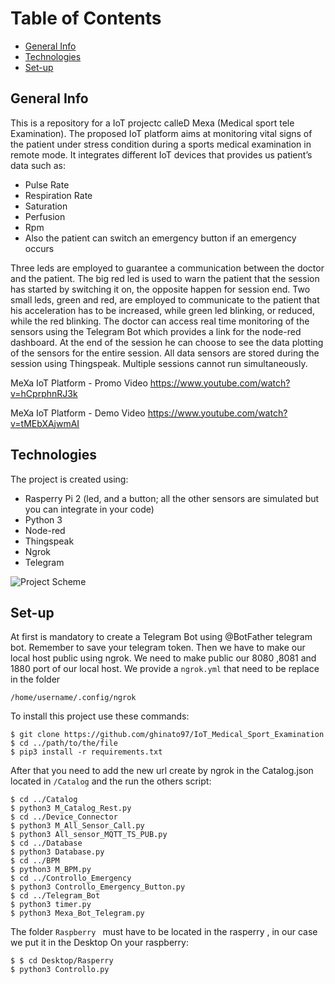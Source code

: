 # Table of Contents
* [General Info](#general-info)
* [Technologies](#technologies)
* [Set-up](#set-up)


## General Info
This is a repository for a IoT projectc calleD Mexa (Medical sport tele Examination).
The proposed IoT platform aims at monitoring vital signs of the patient under stress condition during a sports medical examination in remote mode. 
It integrates different IoT devices that provides us patient’s data such as:
- Pulse Rate
- Respiration Rate
- Saturation
- Perfusion
- Rpm
- Also the patient can switch an emergency button if an emergency occurs

Three leds are employed to guarantee a communication between the doctor and the patient. 
The big red led is used to warn the patient that the session has started by switching it on, the opposite happen for session end.  Two small leds, green and red, are employed to communicate to the patient that his acceleration has to be increased, while green led blinking, or reduced, while the red blinking. 
The doctor can access real time monitoring of the sensors using the Telegram Bot which provides a link for the 
node-red dashboard. At the end of the session he can choose to see the data plotting of the sensors for the entire session. All data sensors are stored during the session using Thingspeak. Multiple sessions cannot run simultaneously. 

MeXa IoT Platform - Promo Video
https://www.youtube.com/watch?v=hCprphnRJ3k

MeXa IoT Platform - Demo Video
https://www.youtube.com/watch?v=tMEbXAjwmAI

## Technologies
The project is created using:
- Rasperry Pi 2 (led, and a button; all the other sensors are simulated but you can integrate in your code)
- Python 3
- Node-red
- Thingspeak
- Ngrok
- Telegram

 ![Project Scheme](IoT_Medical_Sport_Examination/image/PrpjectScheme.png)



## Set-up
At first is mandatory to create a Telegram Bot using @BotFather telegram bot. Remember to save your telegram token.
Then we have to make our local host public using ngrok. We need to make public our 8080 ,8081 and 1880 port of our local host.
We provide a ``` ngrok.yml ``` that need to be replace in the folder  
```
/home/username/.config/ngrok
```
To install this project use these commands: 
```
$ git clone https://github.com/ghinato97/IoT_Medical_Sport_Examination
$ cd ../path/to/the/file
$ pip3 install -r requirements.txt 
```
After that you need to add the new url  create by ngrok in the Catalog.json located in ```/Catalog``` and the run the others script:

```
$ cd ../Catalog
$ python3 M_Catalog_Rest.py
$ cd ../Device_Connector
$ python3 M_All_Sensor_Call.py
$ python3 All_sensor_MQTT_TS_PUB.py
$ cd ../Database
$ python3 Database.py
$ cd ../BPM
$ python3 M_BPM.py
$ cd ../Controllo_Emergency
$ python3 Controllo_Emergency_Button.py
$ cd ../Telegram_Bot
$ python3 timer.py
$ python3 Mexa_Bot_Telegram.py
```
The folder ```Raspberry ```  must have to be located in the rasperry , in our case we put it in the Desktop 
On your raspberry:
```
$ $ cd Desktop/Rasperry
$ python3 Controllo.py
```

 




